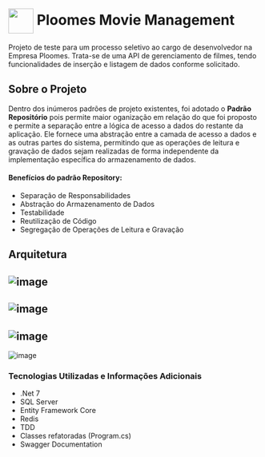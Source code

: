 # <img align="center" height="50" src="https://github.com/guftrindade/PloomesMovieManagement/assets/67704261/6f0759a1-91f7-4298-935e-57575afe3055" /> Ploomes Movie Management

Projeto de teste para um processo seletivo ao cargo de desenvolvedor na Empresa Ploomes. Trata-se de uma API de gerenciamento de filmes, tendo funcionalidades de inserção e listagem de dados conforme solicitado.

## Sobre o Projeto
Dentro dos inúmeros padrões de projeto existentes, foi adotado o **Padrão Repositório** pois permite maior oganização em relação do que foi proposto e permite a separação entre a  lógica de acesso a dados do restante da aplicação. Ele fornece uma abstração entre a camada de acesso a dados e as outras partes do sistema, permitindo que as operações de leitura e gravação de dados sejam realizadas de forma independente da implementação específica do armazenamento de dados.

#### Benefícios do padrão Repository:

 - Separação de Responsabilidades
 - Abstração do Armazenamento de Dados
 - Testabilidade
 - Reutilização de Código
 - Segregação de Operações de Leitura e Gravação

## Arquitetura
![image](https://github.com/guftrindade/PloomesMovieManagement/assets/67704261/d1024533-0d5a-4118-a898-2c278781a39d)
---
![image](https://github.com/guftrindade/PloomesMovieManagement/assets/67704261/cbfc5cdb-b7c8-4152-b68f-684acb7b119a)
---
![image](https://github.com/guftrindade/PloomesMovieManagement/assets/67704261/69541d66-9586-4ce5-8eaa-c3792208c805)
---
![image](https://github.com/guftrindade/PloomesMovieManagement/assets/67704261/0a6e989b-37eb-4a28-9655-a0bf5410f5f7)

### Tecnologias Utilizadas e Informações Adicionais
 - .Net 7
 - SQL Server
 - Entity Framework Core
 - Redis
 - TDD
 - Classes refatoradas (Program.cs)
 - Swagger Documentation
